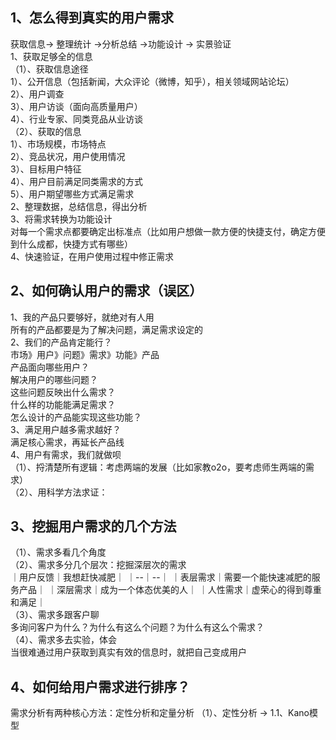 ## 1、怎么得到真实的用户需求
获取信息-> 整理统计 ->分析总结 ->功能设计 -> 实景验证<br/>
1、获取足够全的信息<br/>
 （1）、获取信息途径<br/>
    1）、公开信息（包括新闻，大众评论（微博，知乎），相关领域网站论坛）<br/>
    2）、用户调查<br/>
    3）、用户访谈（面向高质量用户）<br/>
    4）、行业专家、同类竞品从业访谈<br/>
  （2）、获取的信息<br/>
    1）、市场规模，市场特点<br/>
    2）、竞品状况，用户使用情况<br/>
    3）、目标用户特征<br/>
    4）、用户目前满足同类需求的方式<br/>
    5）、用户期望哪些方式满足需求<br/>
2、整理数据，总结信息，得出分析<br/>
3、将需求转换为功能设计<br/>
对每一个需求点都要确定出标准点（比如用户想做一款方便的快捷支付，确定方便到什么成都，快捷方式有哪些）<br/>
4、快速验证，在用户使用过程中修正需求<br/>

## 2、如何确认用户的需求（误区）
1、我的产品只要够好，就绝对有人用<br/>
所有的产品都要是为了解决问题，满足需求设定的<br/>
2、我们的产品肯定能行？<br/>
市场》用户》问题》需求》功能》产品<br/>
产品面向哪些用户？<br/>
解决用户的哪些问题？<br/>
这些问题反映出什么需求？<br/>
什么样的功能能满足需求？<br/>
怎么设计的产品能实现这些功能？<br/>
3、满足用户越多需求越好？<br/>
满足核心需求，再延长产品线<br/>
4、用户有需求，我们就做呗<br/>
（1）、捋清楚所有逻辑：考虑两端的发展（比如家教o2o，要考虑师生两端的需求）<br/>
（2）、用科学方法求证：<br/>

## 3、挖掘用户需求的几个方法<br/>
（1）、需求多看几个角度<br/>
（2）、需求多分几个层次：挖掘深层次的需求<br/>
｜用户反馈｜我想赶快减肥｜
｜--｜--｜
｜表层需求｜需要一个能快速减肥的服务产品｜
｜深层需求｜成为一个体态优美的人｜
｜人性需求｜虚荣心的得到尊重和满足｜
<br/> 
（3）、需求多跟客户聊<br/>
多询问客户为什么？为什么有这么个问题？为什么有这么个需求？<br/>
（4）、需求多去实验，体会<br/>
当很难通过用户获取到真实有效的信息时，就把自己变成用户<br/>

## 4、如何给用户需求进行排序？
需求分析有两种核心方法：定性分析和定量分析
（1）、定性分析
   -> 1.1、Kano模型
